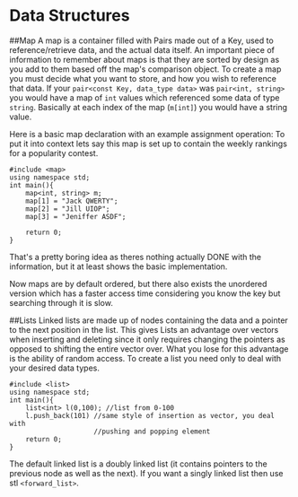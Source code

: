 Data Structures
===
##Map
A map is a container filled with Pairs made out of a Key, used to reference/retrieve data, and the actual data itself. An important piece of information to remember about maps is that they are sorted by design as you add to them based off the map's comparison object. To create a map you must decide what you want to store, and how you wish to reference that data. If your `pair<const Key, data_type data>` was `pair<int, string>` you would have a map of `int` values which referenced some data of type `string`. Basically at each index of the map (`m[int]`) you would have a string value.

Here is a basic map declaration with an example assignment operation: To put it into context lets say this map is set up to contain the weekly rankings for a popularity contest. 
```
#include <map>
using namespace std;
int main(){
    map<int, string> m;
    map[1] = "Jack QWERTY";
    map[2] = "Jill UIOP";
    map[3] = "Jeniffer ASDF";

    return 0;
}
```
That's a pretty boring idea as theres nothing actually DONE with the information, but it at least shows the basic implementation.

Now maps are by default ordered, but there also exists the unordered version which has a faster access time considering you know the key but searching through it is slow.

##Lists
Linked lists are made up of nodes containing the data and a pointer
 to the next position in the list. This gives Lists an advantage
  over vectors when inserting and deleting since it only requires
   changing the pointers as opposed to shifting the entire vector over.
    What you lose for this advantage is the ability of random access.
     To create a list you need only to deal with your desired data types. 
```
#include <list>
using namespace std;
int main(){
    list<int> l(0,100); //list from 0-100
    l.push_back(101) //same style of insertion as vector, you deal with
                     //pushing and popping element
    return 0;
}
```
The default linked list is a doubly linked list (it contains pointers to the previous node as well as the next). If you want a singly linked list then use stl `<forward_list>`.



